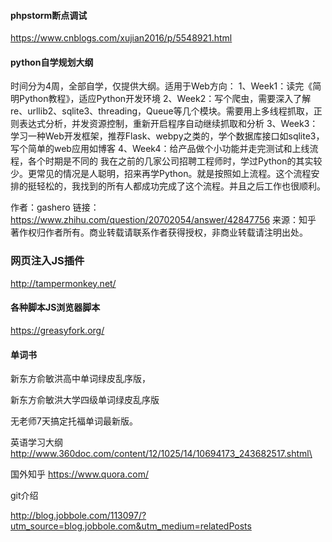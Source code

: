 #### phpstorm断点调试
https://www.cnblogs.com/xujian2016/p/5548921.html
#### python自学规划大纲
时间分为4周，全部自学，仅提供大纲。适用于Web方向：
1、Week1：读完《简明Python教程》，适应Python开发环境
2、Week2：写个爬虫，需要深入了解re、urllib2、sqlite3、threading，Queue等几个模块。需要用上多线程抓取，正则表达式分析，并发资源控制，重新开启程序自动继续抓取和分析
3、Week3：学习一种Web开发框架，推荐Flask、webpy之类的，学个数据库接口如sqlite3，写个简单的web应用如博客
4、Week4：给产品做个小功能并走完测试和上线流程，各个时期是不同的
我在之前的几家公司招聘工程师时，学过Python的其实较少。更常见的情况是人聪明，招来再学Python。就是按照如上流程。这个流程安排的挺轻松的，我找到的所有人都成功完成了这个流程。并且之后工作也很顺利。


作者：gashero
链接：https://www.zhihu.com/question/20702054/answer/42847756
来源：知乎
著作权归作者所有。商业转载请联系作者获得授权，非商业转载请注明出处。
### 网页注入JS插件
http://tampermonkey.net/
#### 各种脚本JS浏览器脚本
https://greasyfork.org/
#### 单词书
新东方俞敏洪高中单词绿皮乱序版，

新东方俞敏洪大学四级单词绿皮乱序版

无老师7天搞定托福单词最新版。

英语学习大纲
http://www.360doc.com/content/12/1025/14/10694173_243682517.shtml\

国外知乎
https://www.quora.com/

git介绍

http://blog.jobbole.com/113097/?utm_source=blog.jobbole.com&utm_medium=relatedPosts